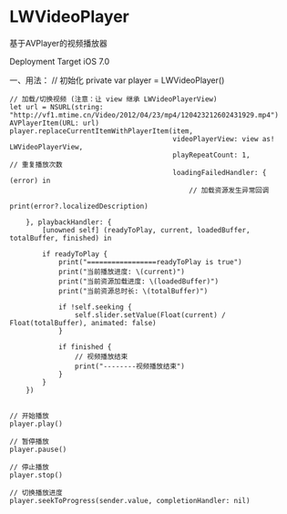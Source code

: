 # LWVideoPlayer
基于AVPlayer的视频播放器

Deployment Target iOS 7.0


一、用法：
    // 初始化
    private var player = LWVideoPlayer()
    
    // 加载/切换视频 (注意：让 view 继承 LWVideoPlayerView)
    let url = NSURL(string: "http://vf1.mtime.cn/Video/2012/04/23/mp4/120423212602431929.mp4")
    AVPlayerItem(URL: url)
    player.replaceCurrentItemWithPlayerItem(item,
                                            videoPlayerView: view as! LWVideoPlayerView,
                                            playRepeatCount: 1,                 // 重复播放次数
                                            loadingFailedHandler: { (error) in
                                                // 加载资源发生异常回调
                                                print(error?.localizedDescription)

        }, playbackHandler: {
            [unowned self] (readyToPlay, current, loadedBuffer, totalBuffer, finished) in

            if readyToPlay {
                print("=================readyToPlay is true")
                print("当前播放进度: \(current)")
                print("当前资源加载进度: \(loadedBuffer)")
                print("当前资源总时长: \(totalBuffer)")

                if !self.seeking {
                    self.slider.setValue(Float(current) / Float(totalBuffer), animated: false)
                }

                if finished {
                    // 视频播放结束
                    print("--------视频播放结束")
                }
            }
        })


    // 开始播放
    player.play()

    // 暂停播放
    player.pause()

    // 停止播放
    player.stop()

    // 切换播放进度
    player.seekToProgress(sender.value, completionHandler: nil)


